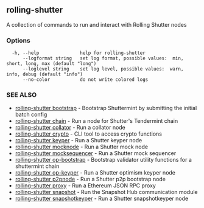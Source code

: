 ## rolling-shutter

A collection of commands to run and interact with Rolling Shutter nodes

### Options

```
  -h, --help               help for rolling-shutter
      --logformat string   set log format, possible values:  min, short, long, max (default "long")
      --loglevel string    set log level, possible values:  warn, info, debug (default "info")
      --no-color           do not write colored logs
```

### SEE ALSO

* [rolling-shutter bootstrap](rolling-shutter_bootstrap.md)	 - Bootstrap Shuttermint by submitting the initial batch config
* [rolling-shutter chain](rolling-shutter_chain.md)	 - Run a node for Shutter's Tendermint chain
* [rolling-shutter collator](rolling-shutter_collator.md)	 - Run a collator node
* [rolling-shutter crypto](rolling-shutter_crypto.md)	 - CLI tool to access crypto functions
* [rolling-shutter keyper](rolling-shutter_keyper.md)	 - Run a Shutter keyper node
* [rolling-shutter mocknode](rolling-shutter_mocknode.md)	 - Run a Shutter mock node
* [rolling-shutter mocksequencer](rolling-shutter_mocksequencer.md)	 - Run a Shutter mock sequencer
* [rolling-shutter op-bootstrap](rolling-shutter_op-bootstrap.md)	 - Bootstrap validator utility functions for a shuttermint chain
* [rolling-shutter op-keyper](rolling-shutter_op-keyper.md)	 - Run a Shutter optimism keyper node
* [rolling-shutter p2pnode](rolling-shutter_p2pnode.md)	 - Run a Shutter p2p bootstrap node
* [rolling-shutter proxy](rolling-shutter_proxy.md)	 - Run a Ethereum JSON RPC proxy
* [rolling-shutter snapshot](rolling-shutter_snapshot.md)	 - Run the Snapshot Hub communication module
* [rolling-shutter snapshotkeyper](rolling-shutter_snapshotkeyper.md)	 - Run a Shutter snapshotkeyper node

